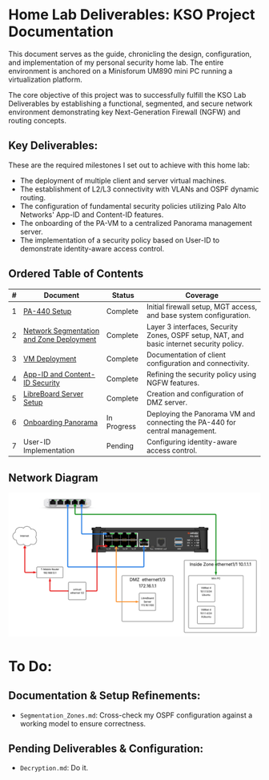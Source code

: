 # Home Lab Deliverables: KSO Project Documentation
This document serves as the guide, chronicling the design, configuration, and implementation of my personal security home lab. The entire environment is anchored on a Minisforum UM890 mini PC running a virtualization platform.

The core objective of this project was to successfully fulfill the KSO Lab Deliverables by establishing a functional, segmented, and secure network environment demonstrating key Next-Generation Firewall (NGFW) and routing concepts.

## Key Deliverables:
These are the required milestones I set out to achieve with this home lab:
* The deployment of multiple client and server virtual machines.
* The establishment of L2/L3 connectivity with VLANs and OSPF dynamic routing.
* The configuration of fundamental security policies utilizing Palo Alto Networks' App-ID and Content-ID features.
* The onboarding of the PA-VM to a centralized Panorama management server.
* The implementation of a security policy based on User-ID to demonstrate identity-aware access control.

## Ordered Table of Contents
| # | Document                                                          | Status      | Coverage                                                                                 |
|---|-------------------------------------------------------------------|-------------|------------------------------------------------------------------------------------------|
| 1 | [PA-440 Setup](PA440_Setup.md)                                    | Complete    | Initial firewall setup, MGT access, and base system configuration.                       |
| 2 | [Network Segmentation and Zone Deployment](Segmentation_Zones.md) | Complete    | Layer 3 interfaces, Security Zones, OSPF setup, NAT, and basic internet security policy. |
| 3 | [VM Deployment](VM_Deployment.md)                                 | Complete    | Documentation of client configuration and connectivity.                                  |
| 4 | [App-ID and Content-ID Security](AppId_ContentId.md)              | Complete    | Refining the security policy using NGFW features.                                        |
| 5 | [LibreBoard Server Setup](LibreBoard_DMZ.md)                      | Complete    | Creation and configuration of DMZ server.                                                |
| 6 | [Onboarding Panorama](Panorama_Onboarding.md)                     | In Progress | Deploying the Panorama VM and connecting the PA-440 for central management.              |
| 7 | User-ID Implementation                                            | Pending     | Configuring identity-aware access control.                                               |

## Network Diagram
![Network Topology](IH_HomeLab_Network_Diagram.png)

# To Do:
## Documentation & Setup Refinements:
* `Segmentation_Zones.md`: Cross-check my OSPF configuration against a working model to ensure correctness.
## Pending Deliverables & Configuration:
* `Decryption.md`: Do it.
